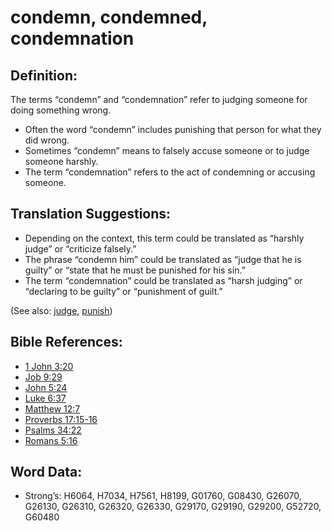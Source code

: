 # condemn, condemned, condemnation

## Definition:

The terms “condemn” and “condemnation” refer to judging someone for doing something wrong.

* Often the word “condemn” includes punishing that person for what they did wrong.
* Sometimes “condemn” means to falsely accuse someone or to judge someone harshly.
* The term “condemnation” refers to the act of condemning or accusing someone.

## Translation Suggestions:

* Depending on the context, this term could be translated as “harshly judge” or “criticize falsely.”
* The phrase “condemn him” could be translated as “judge that he is guilty” or “state that he must be punished for his sin.”
* The term “condemnation” could be translated as “harsh judging” or “declaring to be guilty” or “punishment of guilt.”

(See also: [judge](../kt/judge.md), [punish](../other/punish.md))

## Bible References:

* [1 John 3:20](rc://en/tn/help/1jn/03/20)
* [Job 9:29](rc://en/tn/help/job/09/29)
* [John 5:24](rc://en/tn/help/jhn/05/24)
* [Luke 6:37](rc://en/tn/help/luk/06/37)
* [Matthew 12:7](rc://en/tn/help/mat/12/07)
* [Proverbs 17:15-16](rc://en/tn/help/pro/17/15)
* [Psalms 34:22](rc://en/tn/help/psa/034/22)
* [Romans 5:16](rc://en/tn/help/rom/05/16)

## Word Data:

* Strong’s: H6064, H7034, H7561, H8199, G01760, G08430, G26070, G26130, G26310, G26320, G26330, G29170, G29190, G29200, G52720, G60480
